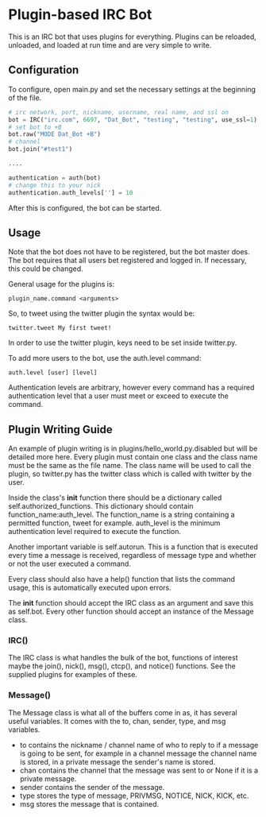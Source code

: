 # Plugin-based IRC Bot

This is an IRC bot that uses plugins for everything. Plugins can be reloaded, unloaded, and loaded at run time and are very simple to write.

## Configuration

To configure, open main.py and set the necessary settings at the beginning of the file. 

```python
# irc network, port, nickname, username, real name, and ssl on
bot = IRC("irc.com", 6697, "Dat_Bot", "testing", "testing", use_ssl=1)
# set bot to +B
bot.raw("MODE Dat_Bot +B")
# channel
bot.join("#test1")

....

authentication = auth(bot)
# change this to your nick
authentication.auth_levels[''] = 10

```

After this is configured, the bot can be started.

## Usage

Note that the bot does not have to be registered, but the bot master does. The bot requires that all users bet registered and logged in. If necessary, this could be changed.

General usage for the plugins is:

```
plugin_name.command <arguments>
```

So, to tweet using the twitter plugin the syntax would be:

```
twitter.tweet My first tweet!
```

In order to use the twitter plugin, keys need to be set inside twitter.py. 

To add more users to the bot, use the auth.level command:

```
auth.level [user] [level]
```

Authentication levels are arbitrary, however every command has a required authentication level that a user must meet or exceed to execute the command.

## Plugin Writing Guide

An example of plugin writing is in plugins/hello_world.py.disabled but will be detailed more here. Every plugin must contain one class and the class name must be the same as the file name. The class name will be used to call the plugin, so twitter.py has the twitter class which is called with twitter by the user.

Inside the class's __init__ function there should be a dictionary called self.authorized_functions. This dictionary should contain function_name:auth_level. The function_name is a string containing a permitted function, tweet for example. auth_level is the minimum authentication level required to execute the function.

Another important variable is self.autorun. This is a function that is executed every time a message is received, regardless of message type and whether or not the user executed a command.

Every class should also have a help() function that lists the command usage, this is automatically executed upon errors. 

The __init__ function should accept the IRC class as an argument and save this as self.bot. Every other function should accept an instance of the Message class. 

### IRC()

The IRC class is what handles the bulk of the bot, functions of interest maybe the join(), nick(), msg(), ctcp(), and notice() functions. See the supplied plugins for examples of these.

### Message()

The Message class is what all of the buffers come in as, it has several useful variables. It comes with the to, chan, sender, type, and msg variables.

* to contains the nickname / channel name of who to reply to if a message is going to be sent, for example in a channel message the channel name is stored, in a private message the sender's name is stored.
* chan contains the channel that the message was sent to or None if it is a private message.
* sender contains the sender of the message.
* type stores the type of message, PRIVMSG, NOTICE, NICK, KICK, etc.
* msg stores the message that is contained.
